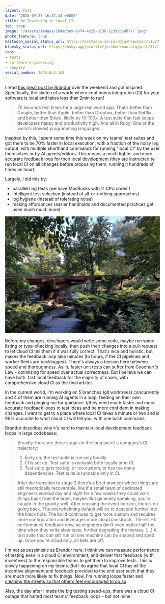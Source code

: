 ```yaml
---
layout: Post
date: '2025-09-27 16:27:34 +0000'
title: Re-Investing in Local CI
toc: true
image: "/assets/images/289ad3e9-b5f4-4225-b130-12353c24b777.jpeg"
photo_feature: true
mastodon_social_status_url: https://mastodon.social/@joshbeckman/115277469899556985
bluesky_status_url: https://bsky.app/profile/joshbeckman.org/post/3lztjgate4g2o
tags:
- tests
- software-engineering
- shopify
serial_number: 2025.BLG.161
---
```

I read [this great post by Brandur](https://brandur.org/nanoglyphs/043-rails-world-2025) over the weekend and got inspired. Specifically, the sketch of a world where continuous integration (CI) for your software is local and takes less than 2min to run!

> 70 seconds test times for a large real world app. That’s better than Google, better than Apple, better than Dropbox, better than Netflix, and better than Stripe, likely by 10-100x. A test suite that fast keeps developers happy and productivity high. And all in Ruby! One of the world’s slowest programming languages.

Inspired by this, I spent some time this week on my teams' test suites and got them to be 70% faster in local execution, with a fraction of the noisy log output, with multiple shorthand commands for running "local CI" by the user themselves or by AI agents/editors. This means a much tighter and more accurate feedback loop for their local development (they are instructed to run local CI on all changes before proposing them, running it hundreds of times an hour). 

Largely, I did this by:
- parallelizing tests (we have MacBooks with 11 CPU cores!)
- intelligent test selection (instead of all-or-nothing approaches)
- log hygiene (instead of tolerating noise)
- making affordances (easier handholds and documented practices get used much much more)

![Caldwell Lily Pool in Chicago](/assets/images/289ad3e9-b5f4-4225-b130-12353c24b777.jpeg)

Before my changes, developers would write some code, maybe run some listing or type-checking locally, then push their changes into a pull-request to let cloud CI tell them if it was fully correct. That's nice and holistic, but makes the feedback loop take minutes (to hours, if the CI pipelines and worker fleets are backlogged). There's always a tension here between speed and thoroughness. [As in](https://www.joshbeckman.org/notes/563106559), faster unit tests can suffer from Goodhart's Law - optimizing for speed over actual correctness. But I believe we can have both: fast local feedback for the majority of cases, with comprehensive cloud CI as the final arbiter.

In the current world, I'm working on 5 branches (git worktrees) concurrently and 4 of them are running AI agents in a loop, feeding on their own feedback and pinging me for guidance. I/they need much faster and more accurate [feedback](https://www.joshbeckman.org/blog/practicing/feedforward-tolerance-feedback-improving-interfaces-for-llm-agents) loops to test ideas and be more confident in making changes. I want to get to a place where local CI takes a minute or two and is 99% accurate to what cloud CI will tell you, with one bash command.

Brandur describes why it's hard to maintain local development feedback loops in large codebases:

> Broadly, there are three stages in the long arc of a company’s CI trajectory:
> 1. Early on, the test suite is run only locally.
> 2. CI is set up. Test suite is runnable both locally or in CI.
> 3. Test suite gets too big, or too custom, or has too many dependencies. Test suite is runnable only in CI.

> After the transition to stage 3 there’s a brief moment where things are still theoretically recoverable, like if a small team of dedicated engineers worked day and night for a few weeks they could walk things back from the brink, maybe. But generally speaking, you’re caught in the gravity well. After crossing the event horizon, there’s no going back. The overwhelming default will be to descend further into the black hole. The build continues to get more custom and requires more configuration and leverages more cloud constructs. There’s ~0 performance feedback now, so engineers don’t even notice half the time when they write slow tests, further degrading the morass. [...] A test suite that can still run on one machine can be shaped and sped up. Once you’re cloud only, all bets are off.

I'm not as pessimistic as Brandur here; I think we can measure performance of testing even in a cloud CI environment, and deliver that feedback (with incentives) to the responsible teams to get them to improve tests. This is slowly happening on my teams. _But_ I do agree that local CI has _all_ the incentive alignment and feedback provided to the end user such that they are much more likely to fix things. Now, I'm running loops faster and [cleaning the streets so that others feel encouraged to do so](https://www.joshbeckman.org/notes/535683127).

Also, the day after I made the big testing speed-ups, there was a cloud CI outage that halted most teams' feedback loops - but not mine.
